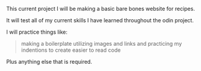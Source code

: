 This current project I will be making a basic bare bones website for recipes. 

It will test all of my current skills I have learned throughout the odin 
project. 

I will practice things like: 

>making a boilerplate
>utilizing images and links
>and practicing my indentions to create easier to read code

Plus anything else that is required. 